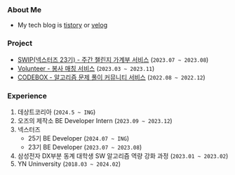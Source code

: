 ### About Me
- My tech blog is [tistory](https://bonsik.tistory.com/) or [velog](https://velog.io/@rnqhstlr2297)

### Project
- [SWIP(넥스터즈 23기) - 주간 챌린지 가계부 서비스](https://github.com/Nexters/zzanji-server) (```2023.07 ~ 2023.08```)
- [Volunteer - 봉사 매칭 서비스](https://github.com/project-Volunteer/BackEnd) (```2023.03 ~ 2023.11```)
- [CODEBOX - 알고리즘 문제 풀이 커뮤니티 서비스](https://github.com/YNCB/backEnd) (```2022.08 ~ 2022.12```)

### Experience
1. 데상트코리아 (```2024.5 ~ ING```)
2. 오즈의 제작소 BE Developer Intern (```2023.09 ~ 2023.12```)
3. 넥스터즈
   - 25기 BE Developer (```2024.07 ~ ING```)
   - 23기 BE Developer (```2023.07 ~ 2023.08```)
4. 삼성전자 DX부분 동계 대학생 SW 알고리즘 역량 강화 과정 (```2023.01 ~ 2023.02```)
5. YN Uninversity (```2018.03 ~ 2024.02```)
